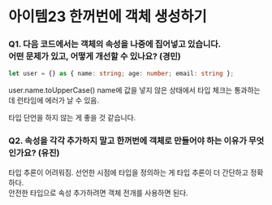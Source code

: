 # 아이템23 한꺼번에 객체 생성하기

### Q1. 다음 코드에서는 객체의 속성을 나중에 집어넣고 있습니다. <br/>어떤 문제가 있고, 어떻게 개선할 수 있나요? (경민)

```ts
let user = {} as { name: string; age: number; email: string };
```

user.name.toUpperCase()
name에 값을 넣지 않은 상태에서 타입 체크는 통과하는데 런타임에 에러가 날 수 있음.

타입 단언을 하지 않는 게 좋을 것 같습니다.

### Q2. 속성을 각각 추가하지 말고 한꺼번에 객체로 만들어야 하는 이유가 무엇인가요? (유진)

타입 추론이 어려워짐.
선언한 시점에 타입을 정의하는 게 타입 추론이 더 간단하고 정확하다.<br/>
안전한 타입으로 속성 추가하려면 객체 전개를 사용하면 된다.
